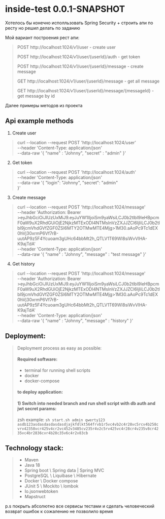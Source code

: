 # inside-test 0.0.1-SNAPSHOT

Хотелось бы конечно исполльзовать Spring Security + строить апи по ресту но решил делать по заданию

Мой вариант построения рест апи:

> POST http://localhost:1024/v1/user - create user 
> 
> POST http://localhost:1024/v1/user/{userId}/auth - get token 
> 
> POST http://localhost:1024/v1/user/{userId}/message - create message 
> 
> GET http://localhost:1024/v1/user/{userId}/message - get all message 
> 
> GET http://localhost:1024/v1/user/{userId}/message/{messageId} - get message by id 

Далее примеры методов  из проекта

## Api example methods

1) Create user 

>curl --location --request POST 'http://localhost:1024/user' \
>--header 'Content-Type: application/json' \
>--data-raw '{
>    "name" : "Johnny",
>    "secret" : "admin"
>}'

2) Get token

>curl --location --request POST 'http://localhost:1024/auth' \
>--header 'Content-Type: application/json' \
>--data-raw '{
>    "login": "Johnny",
>    "secret": "admin"    
>}'

3) Create message

>curl --location --request POST 'http://localhost:1024/message' \
>--header 'Authorization: Bearer >eyJhbGciOiJIUzUxMiJ9.eyJuYW1lIjoiSm9yaWsiLCJ0b2tlbl9leHBpcmF0aW9uX2RhdGUiOjE2NjkzMTExODI4NTMsInVzZXJJZCI6IjIiLCJ0b2tlbl9jcmVhdGVfZGF0ZSI6MTY2OTMwMTE4Mjg>1M30.aAoPc9Tc1dEX0hVj30xrmP6Vf7rB-uutAP9z5F4Ycuoam3gUHc64bbMt2h_QTLV1T69WI8siWvVlHA-K9ajTdA' \
>--header 'Content-Type: application/json' \
>--data-raw '{
>    "name" : "Johnny",
>    "message" : "test message"
>}'

4) Get history

>curl --location --request POST 'http://localhost:1024/message' \
>--header 'Authorization: Bearer >eyJhbGciOiJIUzUxMiJ9.eyJuYW1lIjoiSm9yaWsiLCJ0b2tlbl9leHBpcmF0aW9uX2RhdGUiOjE2NjkzMTExODI4NTMsInVzZXJJZCI6IjIiLCJ0b2tlbl9jcmVhdGVfZGF0ZSI6MTY2OTMwMTE4Mjg>1M30.aAoPc9Tc1dEX0hVj30xrmP6Vf7rB-uutAP9z5F4Ycuoam3gUHc64bbMt2h_QTLV1T69WI8siWvVlHA-K9ajTdA' \
>--header 'Content-Type: application/json' \
>--data-raw '{
>    "name" : "Johnny",
>    "message" : "history"
>}'


## Deployment:
>Deployment process as easy as possible:
>
>#### Required software:
>- terminal for running shell scripts
>- docker
>- docker-compose
>#### to deploy application:
>#### 1) Switch into needed branch and run shell script with db auth and jwt secret params: 
>zsh example: `sh start.sh admin qwerty123 asdb123asdasdasdasdasdjajkfdlkt564frvb1r5vc4vb2c4r28vc5rcv4b258cvrv42358vcr425v4cr2vc452v3485cv235r4v2c5rv425vc4r28cr4v235v8cr4235vc4br2836cvr4b28c35v6c4r2v83cb
`

## Technology stack:
>- Maven 
>- Java 18
>- Spring boot \ Spring data | Spring MVC
>- PostgreSQL \ Liquibase \ Hibernate
>- Docker \ Docker compose
>- JUnit 5 \ Mockito \ lombok
>- Io.jsonwebtoken
>- Mapstruct

p.s покрыть абсолютно все сервисы тестами и сделать человеческий возврат ошибок к сожалению не позволило время
